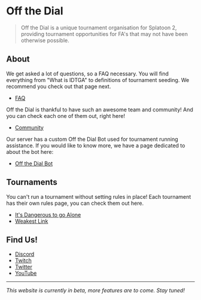 # Off the Dial
> Off the Dial is a unique tournament organisation for Splatoon 2, providing tournament opportunities for FA's that may not have been otherwise possible.
## About
We get asked a lot of questions, so a FAQ necessary. You will find everything from "What is IDTGA" to definitions of tournament seeding. We recommend you check out that page next.
- [FAQ](faq)

Off the Dial is thankful to have such an awesome team and community! And you can check each one of them out, right here!
- [Community](community)

Our server has a custom Off the Dial Bot used for tournament running assistance. If you would like to know more, we have a page dedicated to about the bot here:
- [Off the Dial Bot](bot)

## Tournaments
You can't run a tournament without setting rules in place! Each tournament has their own rules page, you can check them out here.
- [It's Dangerous to go Alone](idtga)
- [Weakest Link](wl)

## Find Us!
* [Discord](https://discord.gg/xWkx8SZ)
* [Twitch](https://twitch.tv/offthedial)
* [Twitter](https://twitter.com/off_the_dial)
* [YouTube](https://www.youtube.com/channel/UCjFqnfg0CKsnQ8ag1MfNtuQ)

---

*This website is currently in beta, more features are to come. Stay tuned!*
